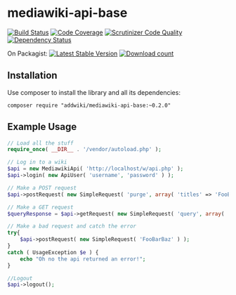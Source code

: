 mediawiki-api-base
==================
[![Build Status](https://travis-ci.org/addwiki/mediawiki-api-base.svg?branch=master)](https://travis-ci.org/addwiki/mediawiki-api-base)
[![Code Coverage](https://scrutinizer-ci.com/g/addwiki/mediawiki-api-base/badges/coverage.png?b=master)](https://scrutinizer-ci.com/g/addwiki/mediawiki-api-base/?branch=master)
[![Scrutinizer Code Quality](https://scrutinizer-ci.com/g/addwiki/mediawiki-api-base/badges/quality-score.png?b=master)](https://scrutinizer-ci.com/g/addwiki/mediawiki-api-base/?branch=master)
[![Dependency Status](https://www.versioneye.com/user/projects/54b92f718d5508742200002d/badge.svg?style=flat)](https://www.versioneye.com/user/projects/54b92f718d5508742200002d)

On Packagist:
[![Latest Stable Version](https://poser.pugx.org/addwiki/mediawiki-api-base/version.png)](https://packagist.org/packages/addwiki/mediawiki-api-base)
[![Download count](https://poser.pugx.org/addwiki/mediawiki-api-base/d/total.png)](https://packagist.org/packages/addwiki/mediawiki-api-base)

## Installation

Use composer to install the library and all its dependencies:

	composer require "addwiki/mediawiki-api-base:~0.2.0"

## Example Usage

```php
// Load all the stuff
require_once( __DIR__ . '/vendor/autoload.php' );

// Log in to a wiki
$api = new MediawikiApi( 'http://localhost/w/api.php' );
$api->login( new ApiUser( 'username', 'password' ) );

// Make a POST request
$api->postRequest( new SimpleRequest( 'purge', array( 'titles' => 'FooBar' ) ) );

// Make a GET request
$queryResponse = $api->getRequest( new SimpleRequest( 'query', array( 'meta' => 'siteinfo' ) ) );

// Make a bad request and catch the error
try{
	$api->postRequest( new SimpleRequest( 'FooBarBaz' ) );
}
catch ( UsageException $e ) {
	echo "Oh no the api returned an error!";
}

//Logout
$api->logout();
```
